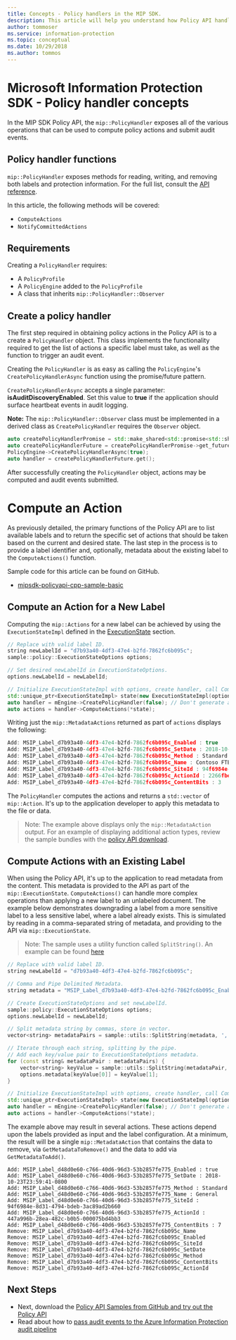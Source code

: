 ```yaml
---
title: Concepts - Policy handlers in the MIP SDK.
description: This article will help you understand how Policy API handlers are created and used for calling operations.
author: tommoser
ms.service: information-protection
ms.topic: conceptual
ms.date: 10/29/2018
ms.author: tommos
---
```

# Microsoft Information Protection SDK - Policy handler concepts

In the MIP SDK Policy API, the `mip::PolicyHandler` exposes all of the various operations that can be used to compute policy actions and submit audit events.

## Policy handler functions

`mip::PolicyHandler` exposes methods for reading, writing, and removing both labels and protection information. For the full list, consult the [API reference](reference/class_mip_PolicyHandler.md).

In this article, the following methods will be covered:

- `ComputeActions`
- `NotifyCommittedActions`

## Requirements

Creating a `PolicyHandler` requires:

- A `PolicyProfile`
- A `PolicyEngine` added to the `PolicyProfile`
- A class that inherits `mip::PolicyHandler::Observer`

## Create a policy handler

The first step required in obtaining policy actions in the Policy API is to a create a `PolicyHandler` object. This class implements the functionality required to get the list of actions a specific label must take, as well as the function to trigger an audit event.

Creating the `PolicyHandler` is as easy as calling the `PolicyEngine`'s `CreatePolicyHandlerAsync` function using the promise/future pattern.

`CreatePolicyHandlerAsync` accepts a single parameter: **isAuditDiscoveryEnabled**. Set this value to **true** if the application should surface heartbeat events in audit logging.

**Note:** The `mip::PolicyHandler::Observer` class must be implemented in a derived class as `CreatePolicyHandler` requires the `Observer` object. 

```cpp
auto createPolicyHandlerPromise = std::make_shared<std::promise<std::shared_ptr<mip::PolicyHandler>>>();
auto createPolicyHandlerFuture = createPolicyHandlerPromise->get_future();
PolicyEngine->CreatePolicyHandlerAsync(true);
auto handler = createPolicyHandlerFuture.get();
```

After successfully creating the `PolicyHandler` object, actions may be computed and audit events submitted.

# Compute an Action

As previously detailed, the primary functions of the Policy API are to list available labels and to return the specific set of actions that should be taken based on the current and desired state. The last step in the process is to provide a label identifier and, optionally, metadata about the existing label to the `ComputeActions()` function.

Sample code for this article can be found on GitHub.

* [mipsdk-policyapi-cpp-sample-basic](https://github.com/Azure-Samples/mipsdk-policyapi-cpp-sample-basic)

## Compute an Action for a New Label

Computing the `mip::Actions` for a new label can be achieved by using the `ExecutionStateImpl` defined in the [ExecutionState](concept-policy-executionstate.md) section.

```cpp
// Replace with valid label ID.
string newLabelId = "d7b93a40-4df3-47e4-b2fd-7862fc6b095c"; 
sample::policy::ExecutionStateOptions options;

// Set desired newLabelId in ExecutionStateOptions.
options.newLabelId = newLabelId;

// Initialize ExecutionStateImpl with options, create handler, call ComputeActions.
std::unique_ptr<ExecutionStateImpl> state(new ExecutionStateImpl(options));
auto handler = mEngine->CreatePolicyHandler(false); // Don't generate audit event.
auto actions = handler->ComputeActions(*state);
```

Writing just the `mip::MetadataActions` returned as part of `actions` displays the following:

```cpp
Add: MSIP_Label_d7b93a40-4df3-47e4-b2fd-7862fc6b095c_Enabled : true
Add: MSIP_Label_d7b93a40-4df3-47e4-b2fd-7862fc6b095c_SetDate : 2018-10-23T20:39:06-0800
Add: MSIP_Label_d7b93a40-4df3-47e4-b2fd-7862fc6b095c_Method : Standard
Add: MSIP_Label_d7b93a40-4df3-47e4-b2fd-7862fc6b095c_Name : Contoso FTEs (C)
Add: MSIP_Label_d7b93a40-4df3-47e4-b2fd-7862fc6b095c_SiteId : 94f6984e-8d31-4794-bdeb-3ac89ad2b660
Add: MSIP_Label_d7b93a40-4df3-47e4-b2fd-7862fc6b095c_ActionId : 2266fbe8-a0d9-44e8-bad8-00008f2a0915
Add: MSIP_Label_d7b93a40-4df3-47e4-b2fd-7862fc6b095c_ContentBits : 3
```

The `PolicyHandler` computes the actions and returns a `std::vector` of `mip::Action`. It's up to the application developer to apply this metadata to the file or data.

> Note: The example above displays only the `mip::MetadataAction` output. For an example of displaying additional action types, review the sample bundles with the [policy API download](https://aka.ms/mipsdkbins).

## Compute Actions with an Existing Label

When using the Policy API, it's up to the application to read metadata from the content. This metadata is provided to the API as part of the `mip::ExecutionState`. `ComputeActions()` can handle more complex operations than applying a new label to an unlabeled document. The example below demonstrates downgrading a label from a more sensitive label to a less sensitive label, where a label already exists. This is simulated by reading in a comma-separated string of metadata, and providing to the API via `mip::ExecutionState`.

> Note: The sample uses a utility function called `SplitString()`. An example can be found [here](https://github.com/Azure-Samples/mipsdk-policyapi-cpp-sample-basic/blob/master/mipsdk-policyapi-cpp-sample-basic/utils.cpp)

```cpp
// Replace with valid label ID.
string newLabelId = "d7b93a40-4df3-47e4-b2fd-7862fc6b095c";

// Comma and Pipe Delimited Metadata.
string metadata = "MSIP_Label_d7b93a40-4df3-47e4-b2fd-7862fc6b095c_Enabled|true,MSIP_Label_d7b93a40-4df3-47e4-b2fd-7862fc6b095c_SetDate|2018-10-23T21:53:31-0800,MSIP_Label_d7b93a40-4df3-47e4-b2fd-7862fc6b095c_Method|Standard,MSIP_Label_d7b93a40-4df3-47e4-b2fd-7862fc6b095c_Name|Contoso FTEs (C),MSIP_Label_d7b93a40-4df3-47e4-b2fd-7862fc6b095c_SiteId|94f6984e-8d31-4794-bdeb-3ac89ad2b660,MSIP_Label_d7b93a40-4df3-47e4-b2fd-7862fc6b095c_ActionId|b56491d9-155f-40ff-866f-0000acd85c31,MSIP_Label_d7b93a40-4df3-47e4-b2fd-7862fc6b095c_ContentBits|7";

// Create ExecutionStateOptions and set newLabelId.
sample::policy::ExecutionStateOptions options;
options.newLabelId = newLabelId;

// Split metadata string by commas, store in vector.
vector<string> metadataPairs = sample::utils::SplitString(metadata, ','); 

// Iterate through each string, splitting by the pipe.
// Add each key/value pair to ExecutionStateOptions metadata.
for (const string& metadataPair : metadataPairs) {
    vector<string> keyValue = sample::utils::SplitString(metadataPair, '|');
    options.metadata[keyValue[0]] = keyValue[1];
}

// Initialize ExecutionStateImpl with options, create handler, call ComputeActions
std::unique_ptr<ExecutionStateImpl> state(new ExecutionStateImpl(options));
auto handler = mEngine->CreatePolicyHandler(false); // Don't generate audit event.
auto actions = handler->ComputeActions(*state);
```

The example above may result in several actions. These actions depend upon the labels provided as input and the label configuration. At a minimum, the result will be a single `mip::MetadataAction` that contains the data to remove, via `GetMetadataToRemove()` and the data to add via `GetMetadataToAdd()`.

```
Add: MSIP_Label_d48d0e60-c766-40d6-96d3-53b2857fe775_Enabled : true
Add: MSIP_Label_d48d0e60-c766-40d6-96d3-53b2857fe775_SetDate : 2018-10-23T23:59:41-0800
Add: MSIP_Label_d48d0e60-c766-40d6-96d3-53b2857fe775_Method : Standard
Add: MSIP_Label_d48d0e60-c766-40d6-96d3-53b2857fe775_Name : General
Add: MSIP_Label_d48d0e60-c766-40d6-96d3-53b2857fe775_SiteId : 94f6984e-8d31-4794-bdeb-3ac89ad2b660
Add: MSIP_Label_d48d0e60-c766-40d6-96d3-53b2857fe775_ActionId : 447a996b-28ea-482c-b0b5-000075bd4bb3
Add: MSIP_Label_d48d0e60-c766-40d6-96d3-53b2857fe775_ContentBits : 7
Remove: MSIP_Label_d7b93a40-4df3-47e4-b2fd-7862fc6b095c_Name
Remove: MSIP_Label_d7b93a40-4df3-47e4-b2fd-7862fc6b095c_Enabled
Remove: MSIP_Label_d7b93a40-4df3-47e4-b2fd-7862fc6b095c_SiteId
Remove: MSIP_Label_d7b93a40-4df3-47e4-b2fd-7862fc6b095c_SetDate
Remove: MSIP_Label_d7b93a40-4df3-47e4-b2fd-7862fc6b095c_Method
Remove: MSIP_Label_d7b93a40-4df3-47e4-b2fd-7862fc6b095c_ContentBits
Remove: MSIP_Label_d7b93a40-4df3-47e4-b2fd-7862fc6b095c_ActionId
```

## Next Steps

* Next, download the [Policy API Samples from GitHub and try out the Policy API](https://azure.microsoft.com/en-us/resources/samples/?sort=0&term=mipsdk+policyapi)
* Read about how to [pass audit events to the Azure Information Protection audit pipeline](concept-policy-auditing.md)